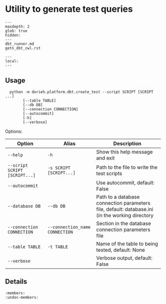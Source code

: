 Utility to generate test queries
================================

```{toctree}
---
maxdepth: 2
glob: true
hidden: 
---
dbt_runner.md
getn_dbt_cwl.rst
```

```{contents}
---
local:
---
```


Usage
-----

      python -m dorieh.platform.dbt.create_test --script SCRIPT [SCRIPT ...]
            [--table TABLE]
            [--db DB]
            [--connection CONNECTION]
            [--autocommit]
            [-h]
            [--verbose]

Options:
                                                                                                          
| Option                        | Alias                          | Description                                                                                    |
|-------------------------------|--------------------------------|------------------------------------------------------------------------------------------------|
| `--help`                      | `-h`                           | Show this help message and exit                                                                |
| `--script SCRIPT [SCRIPT...]` | `-s SCRIPT [SCRIPT...]`        | Path to the file to write the test scripts                                                     |
| `--autocommit`                |                                | Use autocommit, default: False                                                                 |
| `--database DB`               | `--db DB`                      | Path to a database connection parameters file, default: database.ini (in the working directory |
| `--connection CONNECTION`     | `--connection_name CONNECTION` | Section in the database connection parameters file                                             |
| `--table TABLE`               | `-t TABLE`                     | Name of the table to being tested, default: None                                               |
| `--verbose`                   |                                | Verbose output, default: False                                                                 |



Details
-------
 
```{automodule}  dorieh.platform.dbt.create_test
:members:
:undoc-members:
```

